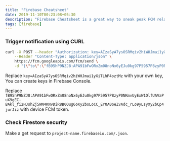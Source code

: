 ```yaml
---
title: "Firebase Cheatsheet"
date: 2019-11-10T00:23:08+05:30
description: "Firebase Cheatsheet is a great way to sneak peak FCM related stuff without going through documentation"
tags: [firebase]
---
```



### Trigger notification using CURL
```bash
curl -X POST --header "Authorization: key=AIzaSyA7ysOSRMqiv2hiWHJmai1yXiTLhP4oztMz" \
	--Header "Content-Type: application/json" \
	https://fcm.googleapis.com/fcm/send \
	-d "{\"to\":\"fB95hP9NZJ8:APA91bFwORxZm08noNx6yEJu0kg97P5957P8zyP0NKmvUyExW1OlfUAVaPuX9gEC-BAkl_fi2HJshZj5WN4KNvDiR8B0Oug6oKy2boLoCC_EYOA0oeZvAdc_rLo9yLsyXy2bCp4jurJiz\",\"notification\":{\"body\":\"ENTER YOUR MESSAGE HERE\"}"
```

Replace `key=AIzaSyA7ysOSRMqiv2hiWHJmai1yXiTLhP4oztMz` with your own key, You can create keys in Firebase Console.

Replace `fB95hP9NZJ8:APA91bFwORxZm08noNx6yEJu0kg97P5957P8zyP0NKmvUyExW1OlfUAVaPuX9gEC-BAkl_fi2HJshZj5WN4KNvDiR8B0Oug6oKy2boLoCC_EYOA0oeZvAdc_rLo9yLsyXy2bCp4jurJiz` with device FCM token.

### Check Firestore security
Make a get request to `project-name.firebaseio.com/.json`.